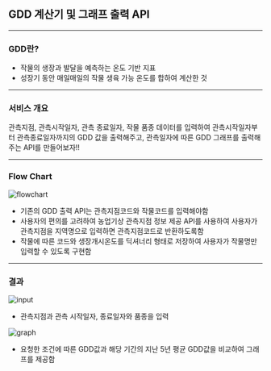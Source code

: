 ## GDD 계산기 및 그래프 출력 API

---------------

### GDD란?


- 작물의 생장과 발달을 예측하는 온도 기반 지표
- 성장기 동안 매일매일의 작물 생육 가능 온도를 합하여 계산한 것

------------------

### 서비스 개요

관측지점, 관측시작일자, 관측 종료일자, 작물 품종 데이터를 입력하여 관측시작일자부터 관측종료일자까지의 GDD 값을 
출력해주고, 관측일자에 따른 GDD 그래프를 출력해주는 API를 만들어보자!!

______________

### Flow Chart

![flowchart](https://github.com/user-attachments/assets/24ee56cf-aba1-4a8a-9ae8-958303fa9ac0)

- 기존의 GDD 출력 API는 관측지점코드와 작물코드를 입력해야함
- 사용자의 편의를 고려하여 농업기상 관측지점 정보 제공 API를 사용하여 사용자가 관측지점을 지역명으로 입력하면 관측지점코드로 반환하도록함
- 작물에 따른 코드와 생장개시온도를 딕셔너리 형태로 저장하여 사용자가 작물명만 입력할 수 있도록 구현함


_________________

### 결과

![input](https://github.com/user-attachments/assets/730c3a67-2a85-48fc-aaa3-98558e29c5e8)
- 관측지점과 관측 시작일자, 종료일자와 품종을 입력


![graph](https://github.com/user-attachments/assets/4229ea08-cfd8-4e61-a4e7-8e0aaa401d87)

- 요청한 조건에 따른 GDD값과 해당 기간의 지난 5년 평균 GDD값을 비교하여 그래프를 제공함